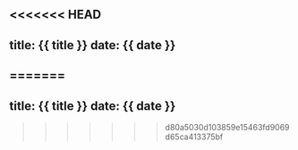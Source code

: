<<<<<<< HEAD
---
title: {{ title }}
date: {{ date }}
---
=======
---
title: {{ title }}
date: {{ date }}
---
>>>>>>> d80a5030d103859e15463fd9069d65ca413375bf
